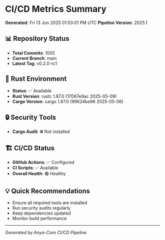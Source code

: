 # CI/CD Metrics Summary

**Generated**: Fri 13 Jun 2025 01:53:01 PM UTC
**Pipeline Version**: 2025.1

## 📊 Repository Status

- **Total Commits**: 1005
- **Current Branch**: main
- **Latest Tag**: v0.2.0-rc1

## 🦀 Rust Environment

- **Status**: ✅ Available
- **Rust Version**: rustc 1.87.0 (17067e9ac 2025-05-09)
- **Cargo Version**: cargo 1.87.0 (99624be96 2025-05-06)

## 🔒 Security Tools

- **Cargo Audit**: ❌ Not installed

## 🏗️ CI/CD Status

- **GitHub Actions**: ✅ Configured
- **CI Scripts**: ✅ Available
- **Overall Health**: 🟢 Healthy

## 💡 Quick Recommendations

- Ensure all required tools are installed
- Run security audits regularly
- Keep dependencies updated
- Monitor build performance

---
*Generated by Anya-Core CI/CD Pipeline*
